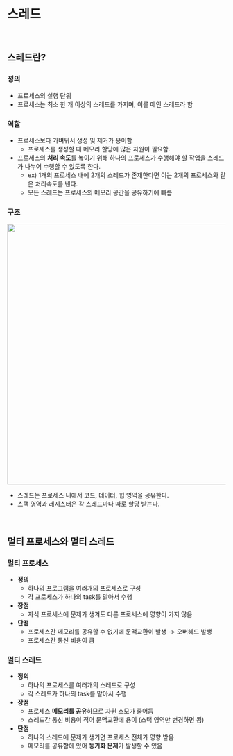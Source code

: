 # 스레드

<br>

## 스레드란?

### 정의

- 프로세스의 실행 단위
- 프로세스는 최소 한 개 이상의 스레드를 가지며, 이를 메인 스레드라 함

### 역할

- 프로세스보다 가벼워서 생성 및 제거가 용이함
    - 프로세스를 생성할 때 메모리 할당에 많은 자원이 필요함.
- 프로세스의 **처리 속도**를 높이기 위해 하나의 프로세스가 수행해야 할 작업을 스레드가 나누어 수행할 수 있도록 한다.
    - ex) 1개의 프로세스 내에 2개의 스레드가 존재한다면 이는 2개의 프로세스와 같은 처리속도를 낸다.
    - 모든 스레드는 프로세스의 메모리 공간을 공유하기에 빠름

### 구조

<img width="600" src="https://user-images.githubusercontent.com/71180414/148265309-db94d90a-58e0-45cf-ae40-6d86ca8710fc.png">

- 스레드는 프로세스 내에서 코드, 데이터, 힙 영역을 공유한다.
- 스택 영역과 레지스터은 각 스레드마다 따로 할당 받는다.

<br>

## 멀티 프로세스와 멀티 스레드

### 멀티 프로세스

- **정의**
    - 하나의 프로그램을 여러개의 프로세스로 구성
    - 각 프로세스가 하나의 task를 맡아서 수행
- **장점**
    - 자식 프로세스에 문제가 생겨도 다른 프로세스에 영향이 가지 않음
- **단점**
    - 프로세스간 메모리를 공유할 수 없기에 문맥교환이 발생 -> 오버헤드 발생
    - 프로세스간 통신 비용이 큼

### 멀티 스레드

- **정의**
    - 하나의 프로세스를 여러개의 스레드로 구성
    - 각 스레드가 하나의 task를 맡아서 수행
- **장점**
    - 프로세스 **메모리를 공유**하므로 자원 소모가 줄어듬
    - 스레드간 통신 비용이 적어 문맥교환에 용이 (스택 영역만 변경하면 됨)
- **단점**
    - 하나의 스레드에 문제가 생기면 프로세스 전체가 영향 받음
    - 메모리를 공유함에 있어 **동기화 문제**가 발생할 수 있음

<br>

